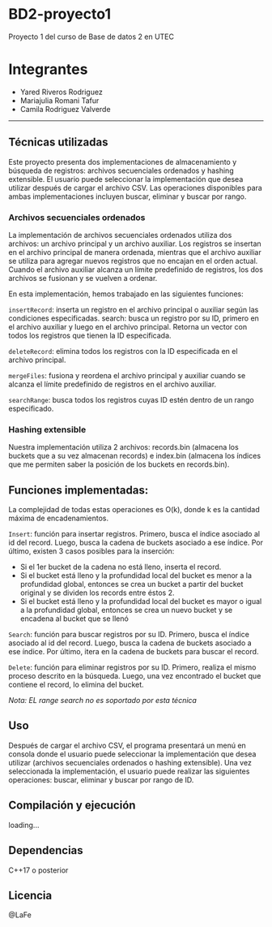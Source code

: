# BD2-proyecto1
Proyecto 1 del curso de Base de datos 2 en UTEC

# Integrantes

* Yared Riveros Rodriguez
* Mariajulia Romani Tafur
* Camila Rodriguez Valverde

---

## Técnicas utilizadas

Este proyecto presenta dos implementaciones de almacenamiento y búsqueda de registros: archivos secuenciales ordenados y hashing extensible. El usuario puede seleccionar la implementación que desea utilizar después de cargar el archivo CSV. Las operaciones disponibles para ambas implementaciones incluyen buscar, eliminar y buscar por rango.

### Archivos secuenciales ordenados

La implementación de archivos secuenciales ordenados utiliza dos archivos: un archivo principal y un archivo auxiliar. Los registros se insertan en el archivo principal de manera ordenada, mientras que el archivo auxiliar se utiliza para agregar nuevos registros que no encajan en el orden actual. Cuando el archivo auxiliar alcanza un límite predefinido de registros, los dos archivos se fusionan y se vuelven a ordenar.

En esta implementación, hemos trabajado en las siguientes funciones:

`insertRecord`: inserta un registro en el archivo principal o auxiliar según las condiciones especificadas.
search: busca un registro por su ID, primero en el archivo auxiliar y luego en el archivo principal. Retorna un vector con todos los registros que tienen la ID especificada.

`deleteRecord`: elimina todos los registros con la ID especificada en el archivo principal.

`mergeFiles`: fusiona y reordena el archivo principal y auxiliar cuando se alcanza el límite predefinido de registros en el archivo auxiliar.

`searchRange`: busca todos los registros cuyas ID estén dentro de un rango especificado.


### Hashing extensible

Nuestra implementación utiliza 2 archivos: records.bin (almacena los buckets que a su vez almacenan records) e index.bin (almacena los índices que me permiten saber la posición de los buckets en records.bin).

## Funciones implementadas:

La complejidad de todas estas operaciones es O(k), donde k es la cantidad máxima de encadenamientos.

`Insert`: función para insertar registros. Primero, busca el índice asociado al id del record. Luego, busca la cadena de buckets asociado a ese índice. Por último, existen 3 casos posibles para la inserción:

- Si el 1er bucket de la cadena no está lleno, inserta el record.
- Si el bucket está lleno y la profundidad local del bucket es menor a la profundidad global, entonces se crea un bucket a partir del bucket original y se dividen los records entre éstos 2.
- Si el bucket está lleno y la profundidad local del bucket es mayor o igual a la profundidad global, entonces se crea un nuevo bucket y se encadena al bucket que se llenó

`Search`: función para buscar registros por su ID. Primero, busca el índice asociado al id del record. Luego, busca la cadena de buckets asociado a ese índice. Por último, itera en la cadena de buckets para buscar el record.

`Delete`: función para eliminar registros por su ID. Primero, realiza el mismo proceso descrito en la búsqueda. Luego, una vez encontrado el bucket que contiene el record, lo elimina del bucket.

*Nota: EL range search no es soportado por esta técnica*

## Uso

Después de cargar el archivo CSV, el programa presentará un menú  en consola donde el usuario puede seleccionar la implementación que desea utilizar (archivos secuenciales ordenados o hashing extensible). Una vez seleccionada la implementación, el usuario puede realizar las siguientes operaciones: buscar, eliminar y buscar por rango de ID.

## Compilación y ejecución

  loading...

## Dependencias

C++17 o posterior

## Licencia

@LaFe
